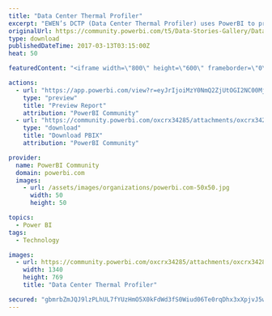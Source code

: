 ```yaml
---
title: "Data Center Thermal Profiler"
excerpt: "EWEN’s DCTP (Data Center Thermal Profiler) uses PowerBI to present 2D and 3D visualizations of temperature and humidity in Data Centers. The system"
originalUrl: https://community.powerbi.com/t5/Data-Stories-Gallery/Data-Center-Thermal-Profiler/m-p/141361
type: download
publishedDateTime: 2017-03-13T03:15:00Z
heat: 50

featuredContent: "<iframe width=\"800\" height=\"600\" frameborder=\"0\" src=\"https://app.powerbi.com/view?r=eyJrIjoiMzY0NmQ2ZjUtOGI2NC00MjY1LThmMGItMTZhOWY5OTAyYjFlIiwidCI6ImUwNDdmNTRkLTQyZDctNDYyOS1iYmI2LWY5ZjFhMzAzZmFhYyIsImMiOjh9\"></iframe>"

actions:
  - url: "https://app.powerbi.com/view?r=eyJrIjoiMzY0NmQ2ZjUtOGI2NC00MjY1LThmMGItMTZhOWY5OTAyYjFlIiwidCI6ImUwNDdmNTRkLTQyZDctNDYyOS1iYmI2LWY5ZjFhMzAzZmFhYyIsImMiOjh9"
    type: "preview"
    title: "Preview Report"
    attribution: "PowerBI Community"
  - url: "https://community.powerbi.com/oxcrx34285/attachments/oxcrx34285/DataStoriesGallery/723/2/PBI_DC_DEMO_V01_ult.pbix"
    type: "download"
    title: "Download PBIX"
    attribution: "PowerBI Community"

provider:
  name: PowerBI Community
  domain: powerbi.com
  images:
    - url: /assets/images/organizations/powerbi.com-50x50.jpg
      width: 50
      height: 50

topics:
  - Power BI
tags:
  - Technology

images:
  - url: https://community.powerbi.com/oxcrx34285/attachments/oxcrx34285/DataStoriesGallery/723/3/PBI_THUMBNAIL.PNG
    width: 1340
    height: 769
    title: "Data Center Thermal Profiler"

secured: "gbmrbZmJQJ9lzPLhUL7fYUzHmO5X0kFdWd3fS0Wiud06Te0rqDhx3xXpjvJ5wrYbH/5fc0HV6YlTugKxP8+6PmXDsJ2/36pe0MtklLmQvcfbz36xpU+FECnKkZNc7G1vVfdOmzgFs23E6KDEvWgj8GQeveTuHGIASmPoccY1HhLleLS+2ibDEFt9+Xc4z6BtuXM1/7LQ0C2GmVpAa6f0KTuQi0KRApyuvopRHtie5QllLVqaAd6SDC8Po9vayUqxwJQGry1j9hjZbc4d+rCRTtLCwBtEycKDaXiEIeFtHUkugBbJQFyNxv/5W4xVZGU5B3zoQvCJBXw7s1SwK2in3c9npx2HGizuC4EaSBMNH8b6YcxGfwE11h0WVhB4uVipJ4hlwvwBgbT5pZNS5SlIzw==;nc74MAQsXogM7Q0DIAMQBQ=="
---
```


